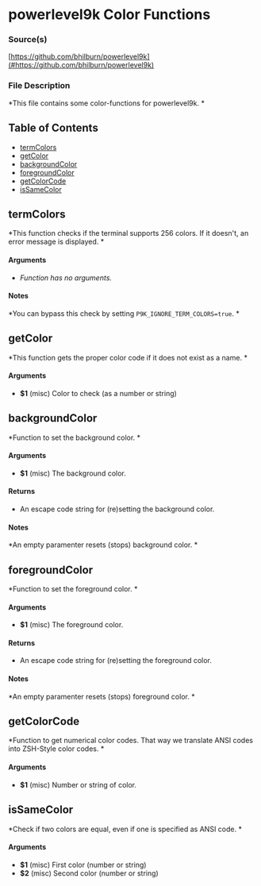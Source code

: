 # powerlevel9k Color Functions


### Source(s)

[https://github.com/bhilburn/powerlevel9k](#https://github.com/bhilburn/powerlevel9k)


### File Description

*This file contains some color-functions for powerlevel9k. *

## Table of Contents

- [termColors](#termColors)
- [getColor](#getColor)
- [backgroundColor](#backgroundColor)
- [foregroundColor](#foregroundColor)
- [getColorCode](#getColorCode)
- [isSameColor](#isSameColor)

## termColors
*This function checks if the terminal supports 256 colors. If it doesn't, an error message is displayed. *

#### Arguments

- *Function has no arguments.*


#### Notes

*You can bypass this check by setting `P9K_IGNORE_TERM_COLORS=true`. *

## getColor
*This function gets the proper color code if it does not exist as a name. *

#### Arguments

- **$1** (misc) Color to check (as a number or string)


## backgroundColor
*Function to set the background color. *

#### Arguments

- **$1** (misc) The background color.


#### Returns

- An escape code string for (re)setting the background color.


#### Notes

*An empty paramenter resets (stops) background color. *

## foregroundColor
*Function to set the foreground color. *

#### Arguments

- **$1** (misc) The foreground color.


#### Returns

- An escape code string for (re)setting the foreground color.


#### Notes

*An empty paramenter resets (stops) foreground color. *

## getColorCode
*Function to get numerical color codes. That way we translate ANSI codes into ZSH-Style color codes. *

#### Arguments

- **$1** (misc) Number or string of color.


## isSameColor
*Check if two colors are equal, even if one is specified as ANSI code. *

#### Arguments

- **$1** (misc) First color (number or string)
- **$2** (misc) Second color (number or string)


